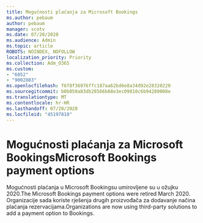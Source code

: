 ```yaml
---
title: Mogućnosti plaćanja za Microsoft Bookings
ms.author: pebaum
author: pebaum
manager: scotv
ms.date: 07/20/2020
ms.audience: Admin
ms.topic: article
ROBOTS: NOINDEX, NOFOLLOW
localization_priority: Priority
ms.collection: Adm_O365
ms.custom:
- "6052"
- "9002883"
ms.openlocfilehash: f6f8f36976ffc187aa62bd6e8a34d92e28320220
ms.sourcegitcommit: b0b050a83db28566b68e3ec09810c6b94280008e
ms.translationtype: MT
ms.contentlocale: hr-HR
ms.lasthandoff: 07/20/2020
ms.locfileid: "45197818"
---
```

# <a name="microsoft-bookings-payment-options"></a><span data-ttu-id="8878c-102">Mogućnosti plaćanja za Microsoft Bookings</span><span class="sxs-lookup"><span data-stu-id="8878c-102">Microsoft Bookings payment options</span></span>

<span data-ttu-id="8878c-103">Mogućnosti plaćanja u Microsoft Bookingsu umirovljene su u ožujku 2020.</span><span class="sxs-lookup"><span data-stu-id="8878c-103">The Microsoft Bookings payment options were retired March 2020.</span></span> <span data-ttu-id="8878c-104">Organizacije sada koriste rješenja drugih proizvođača za dodavanje načina plaćanja rezervacijama.</span><span class="sxs-lookup"><span data-stu-id="8878c-104">Organizations are now using third-party solutions to add a payment option to Bookings.</span></span>